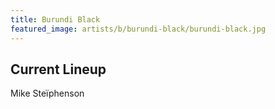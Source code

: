 ```yaml
---
title: Burundi Black
featured_image: artists/b/burundi-black/burundi-black.jpg
---
```

## Current Lineup

Mike Steïphenson


